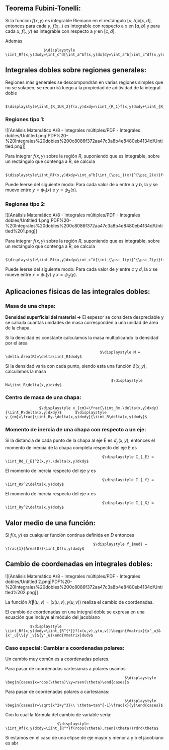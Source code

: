 ## **Teorema Fubini-Tonelli:**

Si la función $f(x,y)$ es integrable Riemann en el rectángulo $[a,b] x [c,d]$, entonces para cada $y$, $f(x,.)$ es integrable con respecto a $x$ en $[a,b]$ y para cada $x$, $f(.,y)$ es integrable con respecto a $y$ en $[c,d]$.

Además

                     $\displaystyle \iint_Rf(x,y)dxdy=\int_c^d[\int_a^bf(x,y)dx]dy=\int_a^b[\int_c^df(x,y)dy]dx$

## Integrales dobles sobre regiones generales:

Regiones más generales se descompondrán en varias regiones simples que no se solapen; se recurrirá luego a la propiedad de aditividad de la integral doble

                    $\displaystyle\iint_{R_1UR_2}f(x,y)dxdy=\iint_{R_1}f(x,y)dxdy+\iint_{R_2}f(x,y)dxdy$

### Regiones tipo 1:

![[Análisis Matemático A/8 - Integrales múltiples/PDF - Integrales dobles/Untitled.png|PDF%20-%20Integrales%20dobles%200c8086f372aa47c3a8b4e8480eb4134d/Untitled.png]]

Para integrar $f(x,y)$ sobre la región $R$, suponiendo que es integrable, sobre un rectángulo que contenga a R, se calcula

                                 $\displaystyle\iint_Rf(x,y)dxdy=\int_a^b[\int_{\psi_1(x)}^{\psi_2(x)}f(x,y)dy]dx$

Puede leerse del siguiente modo: Para cada valor de $x$ entre $a$ y $b$, la $y$ se mueve entre $y = \psi_1(x)$ e $y = \psi_2(x)$.

### Regiones tipo 2:

![[Análisis Matemático A/8 - Integrales múltiples/PDF - Integrales dobles/Untitled 1.png|PDF%20-%20Integrales%20dobles%200c8086f372aa47c3a8b4e8480eb4134d/Untitled%201.png]]

Para integrar $f(x,y)$ sobre la región $R$, suponiendo que es integrable, sobre un rectángulo que contenga a R, se calcula

                                 $\displaystyle\iint_Rf(x,y)dxdy=\int_c^d[\int_{\psi_1(y)}^{\psi_2(y)}f(x,y)dx]dy$

Puede leerse del siguiente modo: Para cada valor de $y$ entre $c$ y $d$, la $x$ se mueve entre $x = \psi_1(y)$ y $x = \psi_2(y)$.

## Aplicaciones físicas de las integrales dobles:

### Masa de una chapa:

**Densidad superficial del material →** El espesor se considera despreciable y se calcula cuantas unidades de masa corresponden a una unidad de área de la chapa.

Si la densidad es constante calculamos la masa multiplicando la densidad por el área

                                              $\displaystyle M = \delta.Área(R)=\delta\iint_R1dxdy$

Si la densidad varía con cada punto, siendo esta una función $\delta (x,y)$, calculamos la masa

                                                   $\displaystyle M=\iint_R\delta(x,y)dxdy$

### Centro de masa de una chapa:

                   $\displaystyle x_{cm}=\frac{\iint_Rx.\delta(x,y)dxdy}{\iint_R\delta(x,y)dxdy}$      $\displaystyle y_{cm}=\frac{\iint_Ry.\delta(x,y)dxdy}{\iint_R\delta(x,y)dxdy}$    

### Momento de inercia de una chapa con respecto a un eje:

Si la distancia de cada punto de la chapa al eje E es $d_{_E}(x,y)$, entonces el momento de inercia de la chapa completa respecto del eje E es

                                               $\displaystyle I_{_E} = \iint_Rd_{_E}^2(x,y).\delta(x,y)dxdy$

El momento de inercia respecto del eje $y$ es

                                               $\displaystyle I_{_Y} = \iint_Rx^2\delta(x,y)dxdy$

El momento de inercia respecto del eje $x$ es

                                               $\displaystyle I_{_X} = \iint_Ry^2\delta(x,y)dxdy$

## Valor medio de una función:

Si $f(x,y)$ es cualquier función continua definida en $D$ entonces

                                           $\displaystyle f_{med} = \frac{1}{Área(D)}\iint_Df(x,y)dxdy$

## Cambio de coordenadas en integrales dobles:

![[Análisis Matemático A/8 - Integrales múltiples/PDF - Integrales dobles/Untitled 2.png|PDF%20-%20Integrales%20dobles%200c8086f372aa47c3a8b4e8480eb4134d/Untitled%202.png]]

La función $\vec{X}(u,v)=(x(u,v),y(u,v))$ realiza el cambio de coordenadas.

El cambio de coordenadas en una integral doble se expresa en una ecuación que incluye al módulo del jacobiano

               $\displaystyle \iint_Rf(x,y)dxdy=\iint_{R^{*}}f(x(u,v),y(u,v))\begin{Vmatrix}{x'_u}&{x'_u}\\{y'_v}&{y'_u}\end{Vmatrix}dudv$

### Caso especial: Cambiar a coordenadas polares:

Un cambio muy común es a coordenadas polares.

Para pasar de coordenadas cartesianas a polares usamos:

                                                         $\displaystyle \begin{cases}x=rcos(\theta)\\y=rsen(\theta)\end{cases}$

Para pasar de coordenadas polares a cartesianas:

                                                         $\displaystyle \begin{cases}r=\sqrt{x^2+y^3}\\ \theta=tan^{-1}\frac{x}{y}\end{cases}$

Con lo cual la fórmula del cambio de variable sería:

                           $\displaystyle \iint_Rf(x,y)dxdy=\iint_{R^*}f(rcos(\theta),rsen(\theta))rdrd\theta$

Si estamos en el caso de una elipse de eje mayor y menor a y b el jacobiano es abr